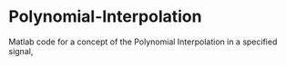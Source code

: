 # Polynomial-Interpolation
Matlab code for a concept of the Polynomial Interpolation in a specified signal,
